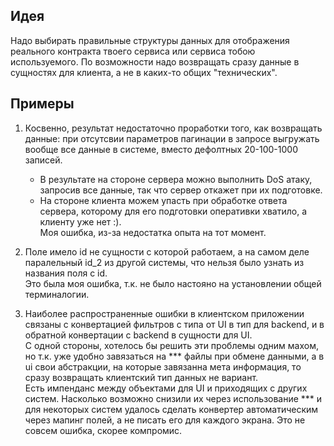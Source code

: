 ## Идея
Надо выбирать правильные структуры данных для отображения реального контракта твоего сервиса или сервиса тобою используемого.
По возможности надо возвращать сразу данные в сущностях для клиента, а не в каких-то общих "технических".

## Примеры 
1. Косвенно, результат недостаточно проработки того, как возвращать данные: при отсутсвии параметров пагинации в запросе выгружать вообще все данные в системе, вместо дефолтных 20-100-1000 записей.
    - В результате на стороне сервера можно выполнить DoS атаку, запросив все данные, так что сервер откажет при их подготовке.    
    - На стороне клиента можем упасть при обработке ответа сервера, которому для его подготовки оперативки хватило, а клиенту уже нет :).  
Моя ошибка, из-за недостатка опыта на тот момент.

2.  Поле имело id не сущности с которой работаем, а на самом деле паралельный id_2 из другой системы, что нельзя было узнать из названия поля с id.  
Это была моя ошибка, т.к. не было настояно на установлении общей терминалогии.

3. Наиболее распространенные ошибки в клиентском приложении связаны с конвертацией фильтров с типа от UI в тип для backend, и в обратной конвертации с backend в сущности для UI.  
С одной стороны, хотелось бы решить эти проблемы одним махом, но т.к. уже удобно завязаться на *** файлы при обмене данными, а в ui свои абстракции, на которые завязанна мета информация, то сразу возвращать клиентский тип данных не вариант.  
Есть импенданс между объектами для UI и приходящих с других систем. Насколько возможно снизили их через использование *** и для некоторых систем удалось сделать конвертер автоматическим через мапинг полей, а не писать его для каждого экрана.
Это не совсем ошибка, скорее компромис.
